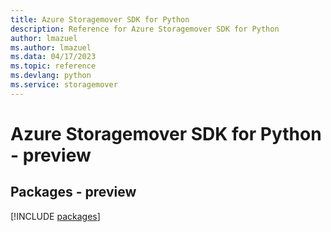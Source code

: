 ```yaml
---
title: Azure Storagemover SDK for Python
description: Reference for Azure Storagemover SDK for Python
author: lmazuel
ms.author: lmazuel
ms.data: 04/17/2023
ms.topic: reference
ms.devlang: python
ms.service: storagemover
---
```

# Azure Storagemover SDK for Python - preview
## Packages - preview
[!INCLUDE [packages](storagemover-index.md)]